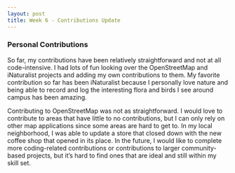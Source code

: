 ```yaml
---
layout: post
title: Week 6 - Contributions Update
---
```


### Personal Contributions
So far, my contributions have been relatively straightforward and not at all code-intensive. I had lots of fun looking over the OpenStreetMap and iNaturalist projects and adding my own contributions to them. My favorite contribution so far has been iNaturalist because I personally love nature and being able to record and log the interesting flora and birds I see around campus has been amazing. 
<!--more-->
Contributing to OpenStreetMap was not as straightforward. I would love to contribute to areas that have little to no contributions, but I can only rely on other map applications since some areas are hard to get to. In my local neighborhood, I was able to update a store that closed down with the new coffee shop that opened in its place. In the future, I would like to complete more coding-related contributions or contributions to larger community-based projects, but it’s hard to find ones that are ideal and still within my skill set.
